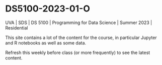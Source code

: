 # DS5100-2023-01-O
UVA | SDS | DS 5100 | Programming for Data Science | Summer 2023 | Residential

This site contains a lot of the content for the course, in particular Jupyter and R notebooks as well as some data. 

Refresh this weekly before class (or more frequently) to see the latest content.
